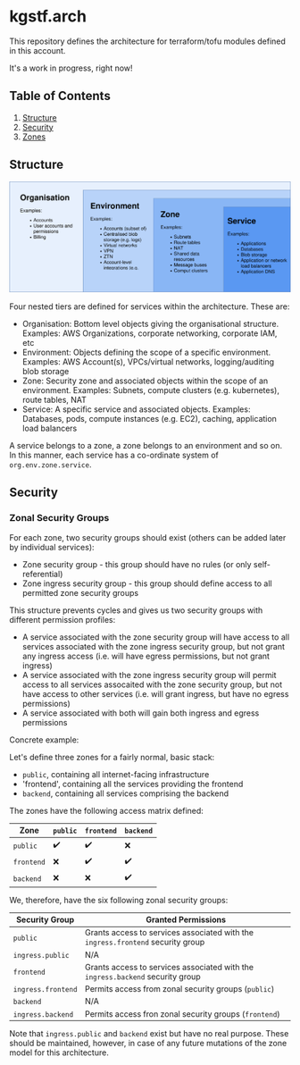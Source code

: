 # kgstf.arch

This repository defines the architecture for terraform/tofu modules defined in this account.

It's a work in progress, right now!

## Table of Contents

1. [Structure](#structure)
2. [Security](#security)
  1. [Zones](#zonal-security-groups)


## Structure

![Tiers](./images/arch-tiers.svg)

Four nested tiers are defined for services within the architecture. These are:

* Organisation: Bottom level objects giving the organisational structure. Examples: AWS Organizations, corporate networking, corporate IAM, etc
* Environment: Objects defining the scope of a specific environment. Examples: AWS Account(s), VPCs/virtual networks, logging/auditing blob storage
* Zone: Security zone and associated objects within the scope of an environment. Examples: Subnets, compute clusters (e.g. kubernetes), route tables, NAT
* Service: A specific service and associated objects. Examples: Databases, pods, compute instances (e.g. EC2), caching, application load balancers

A service belongs to a zone, a zone belongs to an environment and so on. In this manner, each service has a co-ordinate system of `org.env.zone.service`.

## Security

### Zonal Security Groups

For each zone, two security groups should exist (others can be added later by individual services):

* Zone security group - this group should have no rules (or only self-referential)
* Zone ingress security group - this group should define access to all permitted zone security groups

This structure prevents cycles and gives us two security groups with different permission profiles:

* A service associated with the zone security group will have access to all services associated with the zone ingress security group, but not grant any ingress access (i.e. will have egress permissions, but not grant ingress)
* A service associated with the zone ingress security group will permit access to all services assocaited with the zone security group, but not have access to other services (i.e. will grant ingress, but have no egress permissions)
* A service associated with both will gain both ingress and egress permissions

Concrete example:

Let's define three zones for a fairly normal, basic stack:

* `public`, containing all internet-facing infrastructure
* 'frontend', containing all the services providing the frontend
* `backend`, containing all services comprising the backend

The zones have the following access matrix defined:

| Zone       | `public`           | `frontend`         | `backend`          |
| ---------- | ------------------ | ------------------ | ------------------ |
| `public`   | :heavy_check_mark: | :heavy_check_mark: | :x:                |
| `frontend` | :x:                | :heavy_check_mark: | :heavy_check_mark: |
| `backend`  | :x:                | :x:                | :heavy_check_mark: |

We, therefore, have the six following zonal security groups:

| Security Group     | Granted Permissions                                                             |
| ------------------ | ------------------------------------------------------------------------------- |
| `public`           | Grants access to services associated with the `ingress.frontend` security group |
| `ingress.public`   | N/A                                                                             |
| `frontend`         | Grants access to services associated with the `ingress.backend` security group  |
| `ingress.frontend` | Permits access from zonal security groups (`public`)                            |
| `backend`          | N/A                                                                             |
| `ingress.backend`  | Permits access fron zonal security groups (`frontend`)                          |

Note that `ingress.public` and `backend` exist but have no real purpose. These should be maintained, however, in case of any future mutations of the zone model for this architecture.
